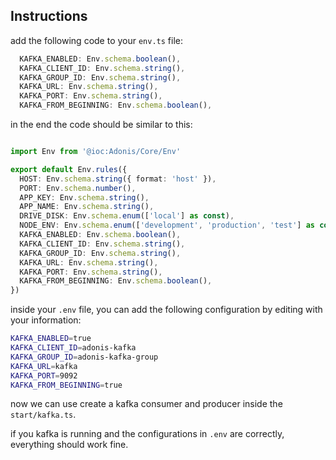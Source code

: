 ## Instructions

add the following code to your `env.ts` file:

```typescript
  KAFKA_ENABLED: Env.schema.boolean(),
  KAFKA_CLIENT_ID: Env.schema.string(),
  KAFKA_GROUP_ID: Env.schema.string(),
  KAFKA_URL: Env.schema.string(),
  KAFKA_PORT: Env.schema.string(),
  KAFKA_FROM_BEGINNING: Env.schema.boolean(),
```

in the end the code should be similar to this:

```typescript

import Env from '@ioc:Adonis/Core/Env'

export default Env.rules({
  HOST: Env.schema.string({ format: 'host' }),
  PORT: Env.schema.number(),
  APP_KEY: Env.schema.string(),
  APP_NAME: Env.schema.string(),
  DRIVE_DISK: Env.schema.enum(['local'] as const),
  NODE_ENV: Env.schema.enum(['development', 'production', 'test'] as const),
  KAFKA_ENABLED: Env.schema.boolean(),
  KAFKA_CLIENT_ID: Env.schema.string(),
  KAFKA_GROUP_ID: Env.schema.string(),
  KAFKA_URL: Env.schema.string(),
  KAFKA_PORT: Env.schema.string(),
  KAFKA_FROM_BEGINNING: Env.schema.boolean(),
})

```

inside your `.env` file, you can add the following configuration by editing with your information:

```bash
KAFKA_ENABLED=true
KAFKA_CLIENT_ID=adonis-kafka
KAFKA_GROUP_ID=adonis-kafka-group
KAFKA_URL=kafka
KAFKA_PORT=9092
KAFKA_FROM_BEGINNING=true
```

now we can use create a kafka consumer and producer inside the `start/kafka.ts`.

if you kafka is running and the configurations in `.env` are correctly, everything should work fine.
